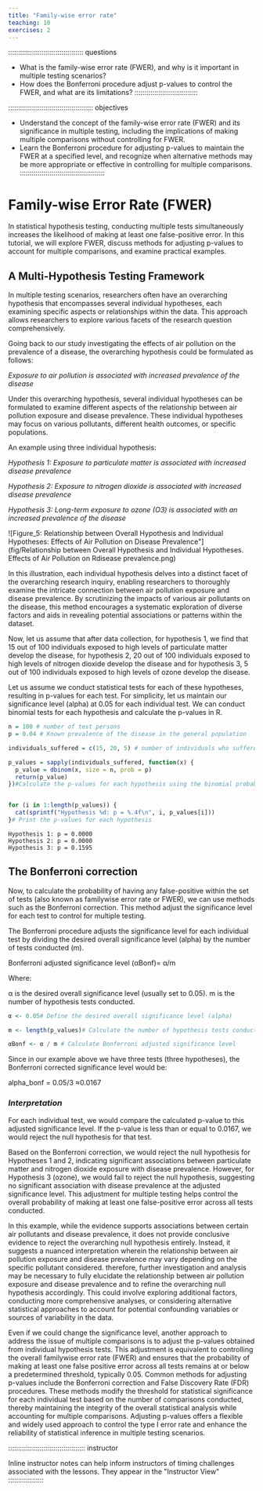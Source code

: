 ```yaml
---
title: "Family-wise error rate"
teaching: 10
exercises: 2
---
```


:::::::::::::::::::::::::::::::::::::: questions

- What is the family-wise error rate (FWER), and why is it important in multiple testing scenarios?
- How does the Bonferroni procedure adjust p-values to control the FWER, and what are its limitations?
::::::::::::::::::::::::::::::::

::::::::::::::::::::::::::::::::::::::::::: objectives

- Understand the concept of the family-wise error rate (FWER) and its significance in multiple testing, including the implications of making multiple comparisons without controlling for FWER.
- Learn the Bonferroni procedure for adjusting p-values to maintain the FWER at a specified level, and recognize when alternative methods may be more appropriate or effective in controlling for multiple comparisons.
:::::::::::::::::::::::::::::::::::::::::::
# Family-wise Error Rate (FWER)

In statistical hypothesis testing, conducting multiple tests simultaneously increases the likelihood of making at least one false-positive error. In this tutorial, we will explore FWER, discuss methods for adjusting p-values to account for multiple comparisons, and examine practical examples.

## A Multi-Hypothesis Testing Framework

In multiple testing scenarios, researchers often have an overarching hypothesis that encompasses several individual hypotheses, each examining specific aspects or relationships within the data. This approach allows researchers to explore various facets of the research question comprehensively.

Going back to our study investigating the effects of air pollution on the prevalence of a disease, the overarching hypothesis could be formulated as follows:

_Exposure to air pollution is associated with increased prevalence of the disease_ 

Under this overarching hypothesis, several individual hypotheses can be formulated to examine different aspects of the relationship between air pollution exposure and disease prevalence. These individual hypotheses may focus on various pollutants, different health outcomes, or specific populations.

An example using three individual hypothesis:

_Hypothesis 1: Exposure to particulate matter  is associated with increased disease prevalence_

_Hypothesis 2: Exposure to nitrogen dioxide is associated with increased disease prevalence_

_Hypothesis 3: Long-term exposure to ozone (O3) is associated with an increased prevalence of the disease_

![Figure_5: Relationship between Overall Hypothesis and Individual Hypotheses: Effects of Air Pollution on Disease
Prevalence"](fig/Relationship between Overall Hypothesis and Individual Hypotheses. Effects of Air Pollution on Rdisease prevalence.png)

In this illustration, each individual hypothesis delves into a distinct facet of the overarching research inquiry, enabling researchers to thoroughly examine the intricate connection between air pollution exposure and disease prevalence. By scrutinizing the impacts of various air pollutants on the disease, this method encourages a systematic exploration of diverse factors and aids in revealing potential associations or patterns within the dataset.

Now, let us assume that after data collection, for hypothesis 1, we  find that 15 out of 100 individuals exposed to high levels of particulate matter develop the disease, for hypothesis 2, 20 out of 100 individuals exposed to high levels of nitrogen dioxide develop the disease and for hypothesis 3, 5 out of 100 individuals exposed to high levels of ozone develop the disease.

Let us assume we conduct statistical tests for each of these hypotheses, resulting in p-values for each test. For simplicity, let us maintain our significance level (alpha) at 0.05 for each individual test. We can conduct binomial tests for each hypothesis and calculate the p-values in R.


```r
n = 100 # number of test persons
p = 0.04 # Known prevalence of the disease in the general population

individuals_suffered = c(15, 20, 5) # number of individuals who suffered from the disease for each hypothesis

p_values = sapply(individuals_suffered, function(x) {
  p_value = dbinom(x, size = n, prob = p)
  return(p_value)
})#Calculate the p-values for each hypothesis using the binomial probability mass function


for (i in 1:length(p_values)) {
  cat(sprintf("Hypothesis %d: p = %.4f\n", i, p_values[i]))
}# Print the p-values for each hypothesis
```

```output
Hypothesis 1: p = 0.0000
Hypothesis 2: p = 0.0000
Hypothesis 3: p = 0.1595
```


## The Bonferroni correction 

Now, to calculate the probability of having any false-positive within the set of tests (also known as familywise error rate or FWER), we can use methods such as the Bonferroni correction. This method adjust the significance level for each test to control for multiple testing.

The Bonferroni procedure adjusts the significance level for each individual test by dividing the desired overall significance level (alpha) by the number of tests conducted (m).

Bonferroni adjusted significance level (αBonf)= α/m​
 
Where:

α is the desired overall significance level (usually set to 0.05).
m is the number of hypothesis tests conducted.


```r
α <- 0.05# Define the desired overall significance level (alpha)

m <- length(p_values)# Calculate the number of hypothesis tests conducted (m)

αBonf <- α / m # Calculate Bonferroni adjusted significance level
```


Since in our example above we have three tests (three hypotheses), the Bonferroni corrected significance level would be:

alpha_bonf = 0.05/3​
 ≈0.0167
 
### _Interpretation_ 

For each individual test, we would compare the calculated p-value to this adjusted significance level. If the p-value is less than or equal to 0.0167, we would reject the null hypothesis for that test.

Based on the Bonferroni correction, we would reject the null hypothesis for Hypotheses 1 and 2, indicating significant associations between particulate matter and nitrogen dioxide exposure with disease prevalence. However, for Hypothesis 3 (ozone), we would fail to reject the null hypothesis, suggesting no significant association with disease prevalence at the adjusted significance level. This adjustment for multiple testing helps control the overall probability of making at least one false-positive error across all tests conducted.

In this example, while the evidence supports associations between certain air pollutants and disease prevalence, it does not provide conclusive evidence to reject the overarching null hypothesis entirely. Instead, it suggests a nuanced interpretation wherein the relationship between air pollution exposure and disease prevalence may vary depending on the specific pollutant considered. therefore, further investigation and analysis may be necessary to fully elucidate the relationship between air pollution exposure and disease prevalence and to refine the overarching null hypothesis accordingly. This could involve exploring additional factors, conducting more comprehensive analyses, or considering alternative statistical approaches to account for potential confounding variables or sources of variability in the data.

Even if we could change the significance level, another approach to address the issue of multiple comparisons is to adjust the p-values obtained from individual hypothesis tests. This adjustment is equivalent to controlling the overall familywise error rate (FWER) and ensures that the probability of making at least one false positive error across all tests remains at or below a predetermined threshold, typically 0.05. Common methods for adjusting p-values include the Bonferroni correction and False Discovery Rate (FDR) procedures. These methods modify the threshold for statistical significance for each individual test based on the number of comparisons conducted, thereby maintaining the integrity of the overall statistical analysis while accounting for multiple comparisons. Adjusting p-values offers a flexible and widely used approach to control the type I error rate and enhance the reliability of statistical inference in multiple testing scenarios.

::::::::::::::::::::::::::::::::::::::: instructor

Inline instructor notes can help inform instructors of timing challenges
associated with the lessons. They appear in the "Instructor View"
::::::::::::::::::










